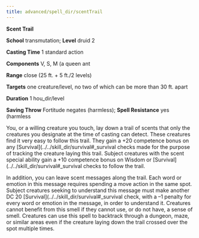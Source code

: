 ```yaml
---
title: advanced/spell_dir/scentTrail
---
```

 **Scent Trail**

**School** transmutation; **Level** druid 2

**Casting Time** 1 standard action

**Components** V, S, M (a queen ant

**Range** close (25 ft. + 5 ft./2 levels)

**Targets** one creature/level, no two of which can be more than 30 ft. apart

**Duration** 1 hou_dir/level

**Saving Throw** Fortitude negates (harmless); **Spell Resistance** yes (harmless

You, or a willing creature you touch, lay down a trail of scents that only the creatures you designate at the time of casting can detect. These creatures find it very easy to follow this trail. They gain a +20 competence bonus on any [Survival](../../skill_dir/survival#_survival checks made for the purpose of tracking the creature laying this trail. Subject creatures with the scent special ability gain a +10 competence bonus on Wisdom or [Survival](../../skill_dir/survival#_survival checks to follow the trail.

In addition, you can leave scent messages along the trail. Each word or emotion in this message requires spending a move action in the same spot. Subject creatures seeking to understand this message must make another DC 20 [Survival](../../skill_dir/survival#_survival check, with a –1 penalty for every word or emotion in the message, in order to understand it. Creatures cannot benefit from this smell if they cannot use, or do not have, a sense of smell. Creatures can use this spell to backtrack through a dungeon, maze, or similar areas even if the creature laying down the trail crossed over the spot multiple times.

